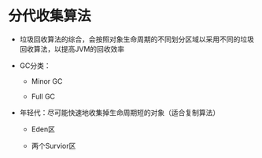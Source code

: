 # 分代收集算法

* 垃圾回收算法的综合，会按照对象生命周期的不同划分区域以采用不同的垃圾回收算法，以提高JVM的回收效率
* GC分类：

  * Minor GC

  * Full GC

* 年轻代：尽可能快速地收集掉生命周期短的对象（适合复制算法）

  * Eden区

  * 两个Survior区



